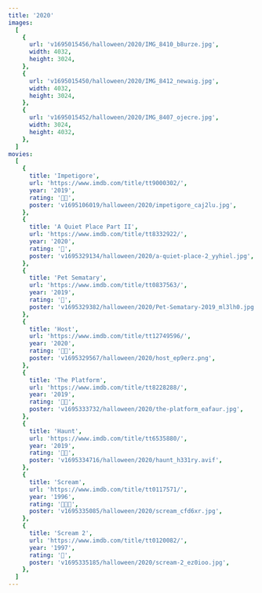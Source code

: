 ```yaml
---
title: '2020'
images:
  [
    {
      url: 'v1695015456/halloween/2020/IMG_8410_b8urze.jpg',
      width: 4032,
      height: 3024,
    },
    {
      url: 'v1695015450/halloween/2020/IMG_8412_newaig.jpg',
      width: 4032,
      height: 3024,
    },
    {
      url: 'v1695015452/halloween/2020/IMG_8407_ojecre.jpg',
      width: 3024,
      height: 4032,
    },
  ]
movies:
  [
    {
      title: 'Impetigore',
      url: 'https://www.imdb.com/title/tt9000302/',
      year: '2019',
      rating: '🔪🔪',
      poster: 'v1695106019/halloween/2020/impetigore_caj2lu.jpg',
    },
    {
      title: 'A Quiet Place Part II',
      url: 'https://www.imdb.com/title/tt8332922/',
      year: '2020',
      rating: '🔪',
      poster: 'v1695329134/halloween/2020/a-quiet-place-2_yyhiel.jpg',
    },
    {
      title: 'Pet Sematary',
      url: 'https://www.imdb.com/title/tt0837563/',
      year: '2019',
      rating: '🔪',
      poster: 'v1695329382/halloween/2020/Pet-Sematary-2019_ml3lh0.jpg',
    },
    {
      title: 'Host',
      url: 'https://www.imdb.com/title/tt12749596/',
      year: '2020',
      rating: '🔪🔪',
      poster: 'v1695329567/halloween/2020/host_ep9erz.png',
    },
    {
      title: 'The Platform',
      url: 'https://www.imdb.com/title/tt8228288/',
      year: '2019',
      rating: '🔪🔪',
      poster: 'v1695333732/halloween/2020/the-platform_eafaur.jpg',
    },
    {
      title: 'Haunt',
      url: 'https://www.imdb.com/title/tt6535880/',
      year: '2019',
      rating: '🔪🔪',
      poster: 'v1695334716/halloween/2020/haunt_h331ry.avif',
    },
    {
      title: 'Scream',
      url: 'https://www.imdb.com/title/tt0117571/',
      year: '1996',
      rating: '🔪🔪🔪',
      poster: 'v1695335085/halloween/2020/scream_cfd6xr.jpg',
    },
    {
      title: 'Scream 2',
      url: 'https://www.imdb.com/title/tt0120082/',
      year: '1997',
      rating: '🔪',
      poster: 'v1695335185/halloween/2020/scream-2_ez0ioo.jpg',
    },
  ]
---
```


